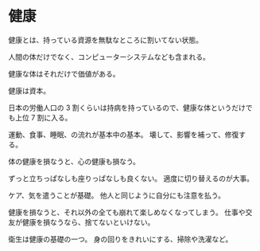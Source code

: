 # 健康

健康とは、持っている資源を無駄なところに割いてない状態。

人間の体だけでなく、コンピューターシステムなども含まれる。

健康な体はそれだけで価値がある。

健康は資本。

日本の労働人口の 3 割くらいは持病を持っているので、健康な体というだけでも上位 7 割に入る。

運動、食事、睡眠、の流れが基本中の基本。
壊して、影響を補って、修復する。

体の健康を損なうと、心の健康も損なう。

ずっと立ちっぱなしも座りっぱなしも良くない。
適度に切り替えるのが大事。

ケア、気を遣うことが基礎。
他人と同じように自分にも注意を払う。

健康を損なうと、それ以外の全ても崩れて楽しめなくなってしまう。
仕事や交友が健康を損なうなら、捨てないといけない。

衛生は健康の基礎の一つ。
身の回りをきれいにする、掃除や洗濯など。
